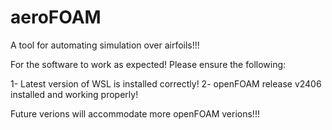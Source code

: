 # aeroFOAM
A tool for automating simulation over airfoils!!!


For the software to work as expected! Please ensure the following:

1- Latest version of WSL is installed correctly!
2- openFOAM release v2406 installed and working properly!

Future verions will accommodate more openFOAM verions!!! 

